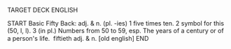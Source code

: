 TARGET DECK
ENGLISH

START
Basic
Fifty
Back: adj. & n. (pl. -ies) 1 five times ten. 2 symbol for this (50, l, l). 3 (in pl.) Numbers from 50 to 59, esp. The years of a century or of a person's life.  fiftieth adj. & n. [old english]
END
